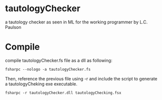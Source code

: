 # tautologyChecker
a tautology checker as seen in ML for the working programmer by L.C. Paulson

# Compile
compile tautologyChecker.fs file as a dll as following:

```fsharp
fsharpc --nologo -a tautologyChecker.fs
```


Then, reference the previous file using -r and include the script to generate a tautologyCheking exe executable.

```fsharp
fsharpc -r tautologyChecker.dll tautologyChecking.fsx
```
